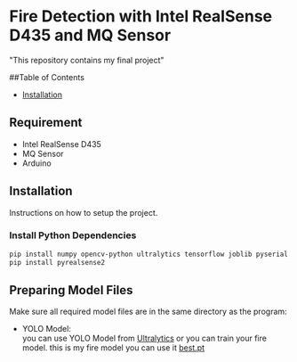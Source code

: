 # Fire Detection with Intel RealSense D435 and MQ Sensor

"This repository contains my final project"

##Table of Contents
- [Installation](#Installation)

## Requirement
- Intel RealSense D435
- MQ Sensor
- Arduino
  
## Installation
Instructions on how to setup the project.

### Install Python Dependencies
```sh
pip install numpy opencv-python ultralytics tensorflow joblib pyserial pandas openpyxl
pip install pyrealsense2
```

## Preparing Model Files
Make sure all required model files are in the same directory as the program:
- YOLO Model: <br/>
  you can use YOLO Model from [Ultralytics](https://www.ultralytics.com/) or you can train your fire model. this is my fire model you can use it [best.pt](https://github.com/FarrelCulbert/tugas-akhir/blob/main/Main/best.pt)

